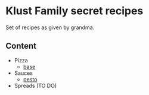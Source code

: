 
# Klust Family secret recipes

Set of recipes as given by grandma.

## Content
- Pizza
    - [base](./pizzas/base.md)
- Sauces
    - [pesto](./Sauces/pesto.md)
- Spreads (TO DO)





